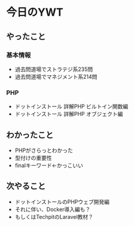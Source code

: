 # 今日のYWT

## やったこと

### 基本情報

- 過去問道場でストラテジ系235問
- 過去問道場でマネジメント系214問

### PHP

- ドットインストール 詳解PHP ビルトイン関数編
- ドットインストール 詳解PHP オブジェクト編

## わかったこと

- PHPがさらっとわかった
- 型付けの重要性
- finalキーワード←かっこいい

## 次やること

- ドットインストールのPHPウェブ開発編
- それに伴い、Docker導入編も？
- もしくはTechpitのLaravel教材？
